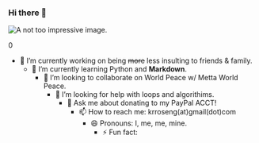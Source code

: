 ### Hi there 👋

<!--
**SpezialK71/SpezialK71** is a ✨ _special_ ✨ repository because its `README.md` (this file) appears on your GitHub profile.

Here are some ideas to get you started:
-->

<picture>
 <source media="(prefers-color-scheme: dark)" srcset="https://cdn.pixabay.com/photo/2016/07/02/12/21/eclipse-1492818_1280.jpg">
 <source media="(prefers-color-scheme: light)" srcset="https://cdn.pixabay.com/photo/2014/03/26/17/50/sunset-298850_1280.jpg">
 <img alt="A not too impressive image." src="https://cdn.pixabay.com/photo/2017/10/04/12/35/the-sun-2816097_1280.jpg">
</picture>

0


- 🔭 I’m currently working on being ~~more~~ less insulting to friends & family.
  - 🌱 I’m currently learning Python and **Markdown**.
    - 👯 I’m looking to collaborate on World Peace w/ Metta World Peace.
      - 🤔 I’m looking for help with loops and algorithims.
        - 💬 Ask me about donating to my PayPal ACCT!
          - 📫 How to reach me: krroseng(at)gmail(dot)com
            - 😄 Pronouns: I, me, me, mine.
              - ⚡ Fun fact: 

